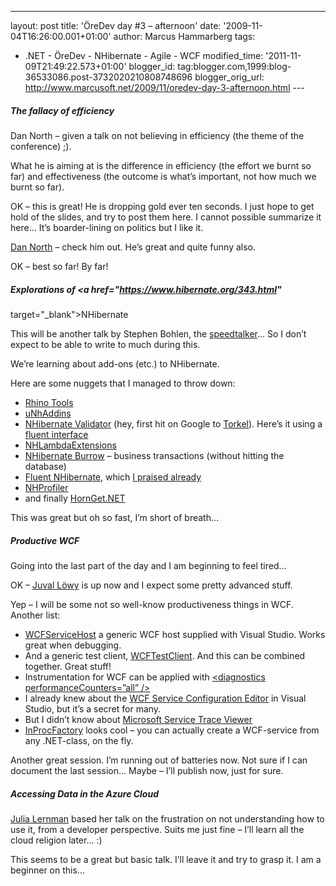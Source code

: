 ---
layout: post
title: 'ÖreDev day \#3 – afternoon' date: '2009-11-04T16:26:00.001+01:00'
author: Marcus Hammarberg
tags:
  - .NET -
ÖreDev - NHibernate - Agile - WCF
modified_time: '2011-11-09T21:49:22.573+01:00'
blogger_id: tag:blogger.com,1999:blog-36533086.post-3732020210808748696
blogger_orig_url: http://www.marcusoft.net/2009/11/oredev-day-3-afternoon.html ---

##### The fallacy of efficiency

Dan North – given a talk on not believing in efficiency (the theme of
the conference) ;).

What he is aiming at is the difference in efficiency (the effort we
burnt so far) and effectiveness (the outcome is what’s important, not
how much we burnt so far).

OK – this is great! He is dropping gold ever ten seconds. I just hope to
get hold of the slides, and try to post them here. I cannot possible
summarize it here… It’s boarder-lining on politics but I like it.

<a href="http://dannorth.net/" target="_blank">Dan North</a> – check him
out. He’s great and quite funny also.

OK – best so far! By far!

##### Explorations of <a href="https://www.hibernate.org/343.html"
target="_blank">NHibernate</a>

This will be another talk by Stephen Bohlen, the <a
href="http://www.marcusoft.net/2009/11/oredev-day-2-nhibernate-in-practice.html"
target="_blank">speedtalker</a>… So I don’t expect to be able to write
to much during this.

We’re learning about add-ons (etc.) to NHibernate.

Here are some nuggets that I managed to throw down:

-   <a href="http://sourceforge.net/projects/rhino-tools/"
    target="_blank">Rhino Tools</a>
-   <a href="http://code.google.com/p/unhaddins/"
    target="_blank">uNhAddins</a>
-   <a
    href="http://www.codinginstinct.com/2008/05/nhibernate-validator.html"
    target="_blank">NHibernate Validator</a> (hey, first hit on Google
    to
    <a href="http://www.codinginstinct.com/" target="_blank">Torkel</a>).
    Here’s it using a <a
    href="http://brendanjerwin.github.com/2009/03/11/using-nhibernate-validator-with-fluent-nhibernate.html"
    target="_blank">fluent interface</a>
-   <a href="http://code.google.com/p/nhlambdaextensions/"
    target="_blank">NHLambdaExtensions</a>
-   <a href="http://sourceforge.net/projects/nhcontrib/develop"
    target="_blank">NHibernate Burrow</a> – business transactions
    (without hitting the database)
-   <a href="http://fluentnhibernate.org/" target="_blank">Fluent
    NHibernate</a>, which <a
    href="http://www.marcusoft.net/2009/09/automapping-with-fluentnhibernate.html"
    target="_blank">I praised already</a>
-   <a href="http://nhprof.com/" target="_blank">NHProfiler</a>
-   and finally <a href="http://code.google.com/p/hornget/"
    target="_blank">HornGet.NET</a>

This was great but oh so fast, I’m short of breath…

##### Productive WCF

Going into the last part of the day and I am beginning to feel tired…

OK – <a href="http://www.idesign.net/" target="_blank">Juval Löwy</a> is
up now and I expect some pretty advanced stuff.

Yep – I will be some not so well-know productiveness things in WCF.
Another list:

-   <a href="http://msdn.microsoft.com/en-us/library/bb552363.aspx"
    target="_blank">WCFServiceHost</a> a generic WCF host supplied with
    Visual Studio. Works great when debugging.
-   And a generic test client,
    <a href="http://msdn.microsoft.com/en-us/library/bb552364.aspx"
    target="_blank">WCFTestClient</a>. And this can be combined
    together. Great stuff!
-   Instrumentation for WCF can be applied with
    <a href="http://msdn.microsoft.com/en-us/library/ms735098.aspx"
    target="_blank">&lt;diagnostics performanceCounters=”all” /&gt;</a>
-   I already knew about the
    <a href="http://msdn.microsoft.com/en-us/library/ms732009.aspx"
    target="_blank">WCF Service Configuration Editor</a> in Visual
    Studio, but it’s a secret for many.
-   But I didn’t know about
    <a href="http://msdn.microsoft.com/en-us/library/ms732023.aspx"
    target="_blank">Microsoft Service Trace Viewer</a>
-   <a
    href="http://en.csharp-online.net/WCF_Essentials—Implementing_InProcFactory_T"
    target="_blank">InProcFactory</a> looks cool – you can actually
    create a WCF-service from any .NET-class, on the fly.

Another great session. I’m running out of batteries now. Not sure if I
can document the last session… Maybe – I’ll publish now, just for sure.

##### Accessing Data in the Azure Cloud

<a href="http://www.thedatafarm.com" target="_blank">Julia Lernman</a>
based her talk on the frustration on not understanding how to use it,
from a developer perspective. Suits me just fine – I’ll learn all the
cloud religion later… :)

This seems to be a great but basic talk. I’ll leave it and try to grasp
it. I am a beginner on this…
